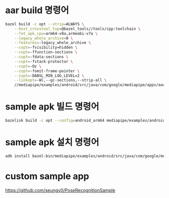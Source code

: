 # aar build 명령어
```bash
bazel build -c opt --strip=ALWAYS \
    --host_crosstool_top=@bazel_tools//tools/cpp:toolchain \
    --fat_apk_cpu=arm64-v8a,armeabi-v7a \
    --legacy_whole_archive=0 \
    --features=-legacy_whole_archive \
    --copt=-fvisibility=hidden \
    --copt=-ffunction-sections \
    --copt=-fdata-sections \
    --copt=-fstack-protector \
    --copt=-Oz \
    --copt=-fomit-frame-pointer \
    --copt=-DABSL_MIN_LOG_LEVEL=2 \
    --linkopt=-Wl,--gc-sections,--strip-all \
    //mediapipe/examples/android/src/java/com/google/mediapipe/apps/aar_example:mediapipe_pose_tracking.aar
```
# sample apk 빌드 명령어
```bash
bazelisk build -c opt --config=android_arm64 mediapipe/examples/android/src/java/com/google/mediapipe/apps/posetrackinggpu:posetrackinggpu
```
# sample apk 설치 명령어
```bash
adb install bazel-bin/mediapipe/examples/android/src/java/com/google/mediapipe/apps/posetrackinggpu/posetrackinggpu.apk
```
# custom sample app
https://github.com/seungy0/PoseRecognitionSample
